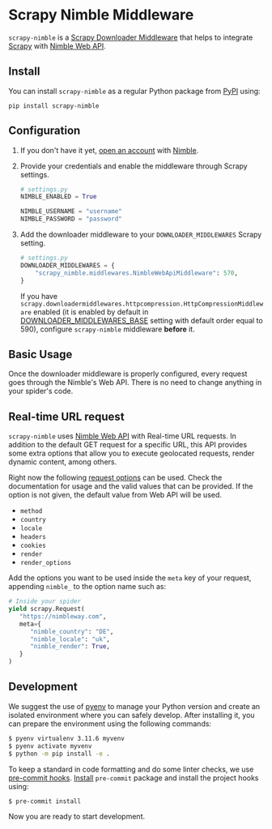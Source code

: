 # Scrapy Nimble Middleware

`scrapy-nimble` is a [Scrapy Downloader Middleware](https://docs.scrapy.org/en/latest/topics/downloader-middleware.html) that helps to integrate
[Scrapy](https://scrapy.org) with [Nimble Web API](https://nimbleway.com/nimble-api/web/).

## Install

You can install `scrapy-nimble` as a regular Python package from
[PyPI](https://pypi.org/) using:

```shell
pip install scrapy-nimble
```

## Configuration

1. If you don't have it yet, [open an account](https://nimbleway.com/contact/) with [Nimble](https://nimbleway.com/).

1. Provide your credentials and enable the middleware through Scrapy settings.

   ```python
   # settings.py
   NIMBLE_ENABLED = True

   NIMBLE_USERNAME = "username"
   NIMBLE_PASSWORD = "password"
   ```

1. Add the downloader middleware to your `DOWNLOADER_MIDDLEWARES` Scrapy setting.

   ```python
   # settings.py
   DOWNLOADER_MIDDLEWARES = {
       "scrapy_nimble.middlewares.NimbleWebApiMiddleware": 570,
   }
   ```

   If you have `scrapy.downloadermiddlewares.httpcompression.HttpCompressionMiddleware` enabled
   (it is enabled by default in [DOWNLOADER_MIDDLEWARES_BASE](https://docs.scrapy.org/en/latest/topics/settings.html#std-setting-DOWNLOADER_MIDDLEWARES_BASE)
   setting with default order equal to 590), configure `scrapy-nimble` middleware **before** it.

## Basic Usage

Once the downloader middleware is properly configured, every request goes through the Nimble's Web API.
There is no need to change anything in your spider's code.

## Real-time URL request

`scrapy-nimble` uses [Nimble Web API](https://docs.nimbleway.com/data-platform/web-api) with Real-time URL
requests. In addition to the default GET request for a specific URL, this API provides some extra options
that allow you to execute geolocated requests, render dynamic content, among others.

Right now the following [request options](https://docs.nimbleway.com/data-platform/web-api/real-time-url-request#request-options) can be used. Check the documentation for usage and the valid values that can be provided.
If the option is not given, the default value from Web API will be used.

- `method`
- `country`
- `locale`
- `headers`
- `cookies`
- `render`
- `render_options`

Add the options you want to be used inside the `meta` key of your request, appending `nimble_` to the
option name such as:

   ```python
   # Inside your spider
   yield scrapy.Request(
      "https://nimbleway.com",
      meta={
         "nimble_country": "DE",
         "nimble_locale": "uk",
         "nimble_render": True,
      }
   )
   ```

## Development

We suggest the use of [pyenv](https://github.com/pyenv/pyenv) to manage your Python version and create an isolated
environment where you can safely develop. After installing it, you can prepare the environment using the following
commands:

   ```bash
   $ pyenv virtualenv 3.11.6 myvenv
   $ pyenv activate myvenv
   $ python -m pip install -e .
   ```

To keep a standard in code formatting and do some linter checks, we use [pre-commit hooks](https://pre-commit.com/).
[Install](https://pre-commit.com/#installation) `pre-commit` package and install the project hooks using:

   ```bash
   $ pre-commit install
   ```

Now you are ready to start development.
